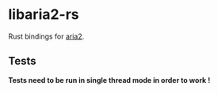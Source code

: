 # libaria2-rs
Rust bindings for [aria2](https://aria2.github.io/).

## Tests
**Tests need to be run in single thread mode in order to work !**